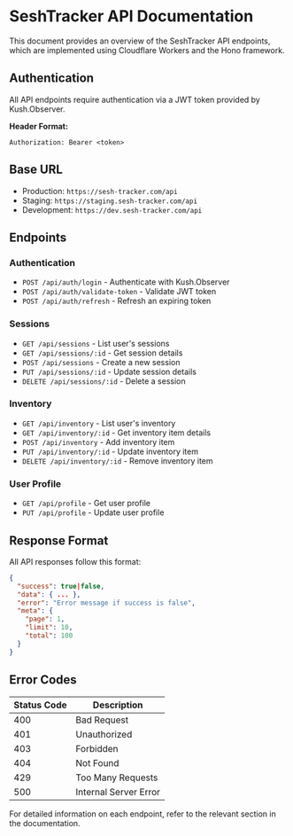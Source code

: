 # SeshTracker API Documentation

This document provides an overview of the SeshTracker API endpoints, which are implemented using Cloudflare Workers and the Hono framework.

## Authentication

All API endpoints require authentication via a JWT token provided by Kush.Observer.

**Header Format:**
```
Authorization: Bearer <token>
```

## Base URL

- Production: `https://sesh-tracker.com/api`
- Staging: `https://staging.sesh-tracker.com/api`
- Development: `https://dev.sesh-tracker.com/api`

## Endpoints

### Authentication

- `POST /api/auth/login` - Authenticate with Kush.Observer
- `POST /api/auth/validate-token` - Validate JWT token
- `POST /api/auth/refresh` - Refresh an expiring token

### Sessions

- `GET /api/sessions` - List user's sessions
- `GET /api/sessions/:id` - Get session details
- `POST /api/sessions` - Create a new session
- `PUT /api/sessions/:id` - Update session details
- `DELETE /api/sessions/:id` - Delete a session

### Inventory

- `GET /api/inventory` - List user's inventory
- `GET /api/inventory/:id` - Get inventory item details
- `POST /api/inventory` - Add inventory item
- `PUT /api/inventory/:id` - Update inventory item
- `DELETE /api/inventory/:id` - Remove inventory item

### User Profile

- `GET /api/profile` - Get user profile
- `PUT /api/profile` - Update user profile

## Response Format

All API responses follow this format:

```json
{
  "success": true|false,
  "data": { ... },
  "error": "Error message if success is false",
  "meta": {
    "page": 1,
    "limit": 10,
    "total": 100
  }
}
```

## Error Codes

| Status Code | Description |
|-------------|-------------|
| 400 | Bad Request |
| 401 | Unauthorized |
| 403 | Forbidden |
| 404 | Not Found |
| 429 | Too Many Requests |
| 500 | Internal Server Error |

For detailed information on each endpoint, refer to the relevant section in the documentation. 
